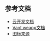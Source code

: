 ## 参考文档

- [云开发文档](https://developers.weixin.qq.com/miniprogram/dev/wxcloud/basis/getting-started.html)
- [Vant weapp文档](https://youzan.github.io/vant-weapp/#/home)
- [图标来源](https://www.iconfont.cn/)

